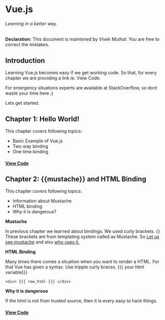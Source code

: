 # Vue.js
###### Learning in a better way.

**Declaration**: This document is maintened by *Vivek Muthal*. You are free to correct the mistakes.


## Introduction

Learning Vue.js becomes easy if we get working code. So that, for every chapter we are providing a link ie. View Code.

For emergency situations experts are available at StackOverflow, so dont waste your time here ;)

Lets get started.


## Chapter 1: Hello World!

This chapter covers following topics:
* Basic Example of Vue.js
* Two way binding
* One time binding

#### [View Code](https://jsfiddle.net/vmuthal/ugjtot3q/)

## Chapter 2: {{mustache}} and HTML Binding

This chapter covers following topics:
* Information about Mustache
* HTML binding
* Why it is dangerous?

**Mustache**

In previous chapter we learned about bindings. We used curly brackets. {} These brackets are from templating system called as Mustache. So [Let us see mustache](https://github.com/janl/mustache.js) and also [who uses it.](https://github.com/janl/mustache.js/wiki/beard-competition)

**HTML Binding**

Many times there comes a situation when you want to render a HTML. For that Vue has given a syntax. Use tripple curly braces. {{{ your html variable}}}

```
<div> {{{ raw_html }}} </div>
```

**Why it is dangerous**

If the html is not from trusted source, then it is every easy to hack things.

#### [View Code](https://jsfiddle.net/vmuthal/8j7dmr0b/10/)
